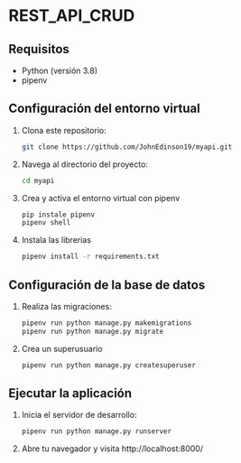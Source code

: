 # REST_API_CRUD

## Requisitos

- Python (versión 3.8)
- pipenv

## Configuración del entorno virtual

1. Clona este repositorio:

   ```bash
   git clone https://github.com/JohnEdinson19/myapi.git

2. Navega al directorio del proyecto:
    ```bash
    cd myapi

3. Crea y activa el entorno virtual con pipenv
    ```bash
    pip instale pipenv
    pipenv shell
    
3. Instala las librerias
    ```bash
    pipenv install -r requirements.txt

## Configuración de la base de datos
1. Realiza las migraciones:
    ```bash
    pipenv run python manage.py makemigrations
    pipenv run python manage.py migrate

2. Crea un superusuario
    ```bash
    pipenv run python manage.py createsuperuser

## Ejecutar la aplicación
1. Inicia el servidor de desarrollo:
    ```bash
    pipenv run python manage.py runserver
2. Abre tu navegador y visita http://localhost:8000/
